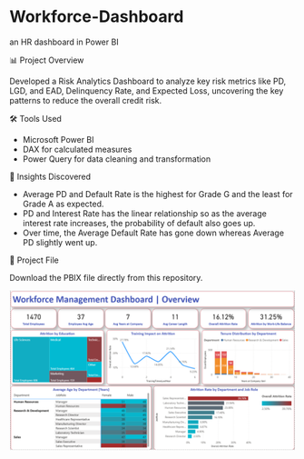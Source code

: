 # Workforce-Dashboard
an HR dashboard in Power BI

📊 Project Overview

Developed a Risk Analytics Dashboard to analyze key risk metrics like PD, LGD, and EAD, Delinquency Rate, and Expected Loss, uncovering the key patterns to reduce the overall credit risk.

🛠️ Tools Used

* Microsoft Power BI
* DAX for calculated measures
* Power Query for data cleaning and transformation

🧠 Insights Discovered

* Average PD and Default Rate is the highest for Grade G and the least for Grade A as expected.
* PD and Interest Rate has the linear relationship so as the average interest rate increases, the probability of default also goes up.
* Over time, the Average Default Rate has gone down whereas Average PD slightly went up.

📁 Project File

Download the PBIX file directly from this repository.

![Workforce Dashboard](https://github.com/maulik-vyas/Workforce-Dashboard/blob/main/Workforce%20Management%20Dashboard%20-%20Overview.png)
